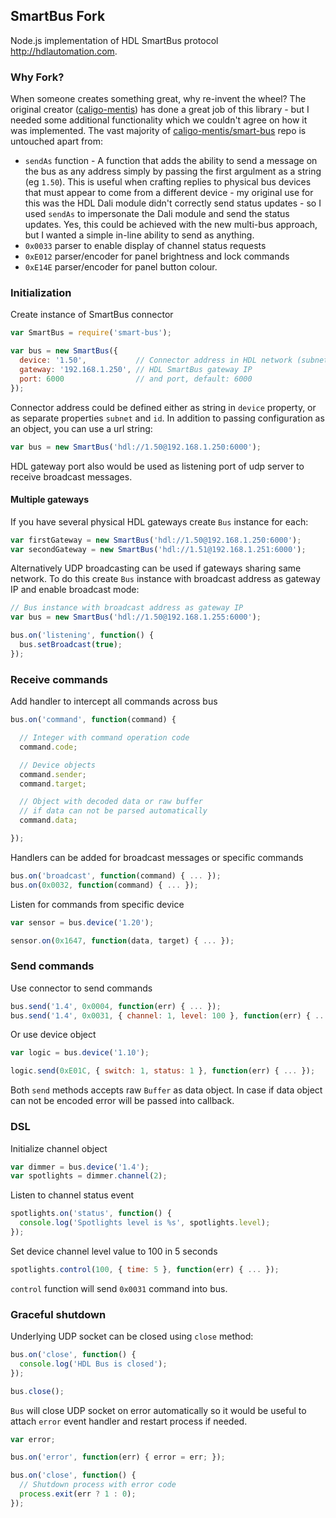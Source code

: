 ## SmartBus Fork

Node.js implementation of HDL SmartBus protocol http://hdlautomation.com.

### Why Fork?

When someone creates something great, why re-invent the wheel?  The original creator ([caligo-mentis](https://github.com/caligo-mentis)) has done a great job of this library - but I needed some additional functionality which we couldn't agree on how it was implemented.  The vast majority of [caligo-mentis/smart-bus](https://github.com/caligo-mentis/smart-bus) repo is untouched apart from:
* `sendAs` function - A function that adds the ability to send a message on the bus as any address simply by passing the first argulment as a string (eg `1.50`). This is useful when crafting replies to physical bus devices that must appear to come from a different device - my original use for this was the HDL Dali module didn't correctly send status updates - so I used `sendAs` to impersonate the Dali module and send the status updates.  Yes, this could be achieved with the new multi-bus approach, but I wanted a simple in-line ability to send as anything.
* `0x0033` parser to enable display of channel status requests
* `0xE012` parser/encoder for panel brightness and lock commands
* `0xE14E` parser/encoder for panel button colour.

### Initialization

Create instance of SmartBus connector

```js
var SmartBus = require('smart-bus');

var bus = new SmartBus({
  device: '1.50',           // Connector address in HDL network (subnet.id)
  gateway: '192.168.1.250', // HDL SmartBus gateway IP
  port: 6000                // and port, default: 6000
});
```

Connector address could be defined either as string in `device` property,
or as separate properties `subnet` and `id`. In addition to passing
configuration as an object, you can use a url string:

```js
var bus = new SmartBus('hdl://1.50@192.168.1.250:6000');
```

HDL gateway port also would be used as listening port of udp server
to receive broadcast messages.

#### Multiple gateways

If you have several physical HDL gateways create `Bus` instance for each:

```js
var firstGateway = new SmartBus('hdl://1.50@192.168.1.250:6000');
var secondGateway = new SmartBus('hdl://1.51@192.168.1.251:6000');
```

Alternatively UDP broadcasting can be used if gateways sharing same network.
To do this create `Bus` instance with broadcast address as gateway IP and enable
broadcast mode:

```js
// Bus instance with broadcast address as gateway IP
var bus = new SmartBus('hdl://1.50@192.168.1.255:6000');

bus.on('listening', function() {
  bus.setBroadcast(true);
});
```

### Receive commands

Add handler to intercept all commands across bus

```js
bus.on('command', function(command) {

  // Integer with command operation code
  command.code;

  // Device objects
  command.sender;
  command.target;

  // Object with decoded data or raw buffer
  // if data can not be parsed automatically
  command.data;

});
```

Handlers can be added for broadcast messages or specific commands

```js
bus.on('broadcast', function(command) { ... });
bus.on(0x0032, function(command) { ... });
```

Listen for commands from specific device

```js
var sensor = bus.device('1.20');

sensor.on(0x1647, function(data, target) { ... });
```

### Send commands

Use connector to send commands

```js
bus.send('1.4', 0x0004, function(err) { ... });
bus.send('1.4', 0x0031, { channel: 1, level: 100 }, function(err) { ... });
```

Or use device object

```js
var logic = bus.device('1.10');

logic.send(0xE01C, { switch: 1, status: 1 }, function(err) { ... });
```

Both `send` methods accepts raw `Buffer` as data object. In case if
data object can not be encoded error will be passed into callback.

### DSL

Initialize channel object

```js
var dimmer = bus.device('1.4');
var spotlights = dimmer.channel(2);
```
Listen to channel status event

```js
spotlights.on('status', function() {
  console.log('Spotlights level is %s', spotlights.level);
});
```

Set device channel level value to 100 in 5 seconds

```js
spotlights.control(100, { time: 5 }, function(err) { ... });
```

`control` function will send `0x0031` command into bus.

### Graceful shutdown

Underlying UDP socket can be closed using `close` method:

```js
bus.on('close', function() {
  console.log('HDL Bus is closed');
});

bus.close();
```

`Bus` will close UDP socket on error automatically so it
would be useful to attach `error` event handler and restart
process if needed.

```js
var error;

bus.on('error', function(err) { error = err; });

bus.on('close', function() {
  // Shutdown process with error code
  process.exit(err ? 1 : 0);
});
```

